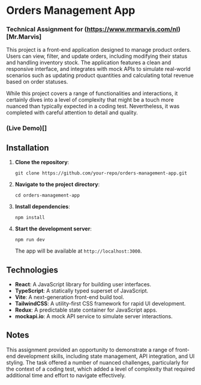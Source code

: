 # Orders Management App
### Technical Assignment for (https://www.mrmarvis.com/nl)[Mr.Marvis]

This project is a front-end application designed to manage product orders. Users can view, filter, and update orders, including modifying their status and handling inventory stock. The application features a clean and responsive interface, and integrates with mock APIs to simulate real-world scenarios such as updating product quantities and calculating total revenue based on order statuses.

While this project covers a range of functionalities and interactions, it certainly dives into a level of complexity that might be a touch more nuanced than typically expected in a coding test. Nevertheless, it was completed with careful attention to detail and quality.

### (Live Demo)[]

## Installation

1. **Clone the repository**:
   ```
   git clone https://github.com/your-repo/orders-management-app.git
   ```
2. **Navigate to the project directory**:
   ```
   cd orders-management-app
   ```
3. **Install dependencies**:
   ```
   npm install
   ```
4. **Start the development server**:
   ```
   npm run dev
   ```

   The app will be available at `http://localhost:3000`.

## Technologies

- **React**: A JavaScript library for building user interfaces.
- **TypeScript**: A statically typed superset of JavaScript.
- **Vite**: A next-generation front-end build tool.
- **TailwindCSS**: A utility-first CSS framework for rapid UI development.
- **Redux**: A predictable state container for JavaScript apps.
- **mockapi.io**: A mock API service to simulate server interactions.

## Notes

This assignment provided an opportunity to demonstrate a range of front-end development skills, including state management, API integration, and UI styling. The task offered a number of nuanced challenges, particularly for the context of a coding test, which added a level of complexity that required additional time and effort to navigate effectively.